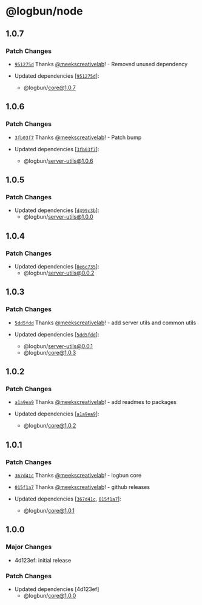 # @logbun/node

## 1.0.7

### Patch Changes

- [`951275d`](https://github.com/logbun/logbun/commit/951275dce27cf629db91d2edc026ece18a8522e3) Thanks [@meekscreativelab](https://github.com/meekscreativelab)! - Removed unused dependency

- Updated dependencies [[`951275d`](https://github.com/logbun/logbun/commit/951275dce27cf629db91d2edc026ece18a8522e3)]:
  - @logbun/core@1.0.7

## 1.0.6

### Patch Changes

- [`3fb03f7`](https://github.com/logbun/logbun/commit/3fb03f71df5c7a9a0127a96d8cb66490eb1c242d) Thanks [@meekscreativelab](https://github.com/meekscreativelab)! - Patch bump

- Updated dependencies [[`3fb03f7`](https://github.com/logbun/logbun/commit/3fb03f71df5c7a9a0127a96d8cb66490eb1c242d)]:
  - @logbun/server-utils@1.0.6

## 1.0.5

### Patch Changes

- Updated dependencies [[`d499c3b`](https://github.com/logbun/logbun/commit/d499c3b9b4c91cdbd2f43c8df571e74e00200e96)]:
  - @logbun/server-utils@1.0.0

## 1.0.4

### Patch Changes

- Updated dependencies [[`0e6c735`](https://github.com/logbun/logbun/commit/0e6c7351c2c1dafc50798b56da6b8bc115771e54)]:
  - @logbun/server-utils@0.0.2

## 1.0.3

### Patch Changes

- [`5dd5fdd`](https://github.com/logbun/logbun/commit/5dd5fdd5ba942f658c0def8216e82f873b63f53b) Thanks [@meekscreativelab](https://github.com/meekscreativelab)! - add server utils and common utils

- Updated dependencies [[`5dd5fdd`](https://github.com/logbun/logbun/commit/5dd5fdd5ba942f658c0def8216e82f873b63f53b)]:
  - @logbun/server-utils@0.0.1
  - @logbun/core@1.0.3

## 1.0.2

### Patch Changes

- [`a1a9ea9`](https://github.com/logbun/logbun/commit/a1a9ea9100e49f7533fa18f1275703b17e0b26e1) Thanks [@meekscreativelab](https://github.com/meekscreativelab)! - add readmes to packages

- Updated dependencies [[`a1a9ea9`](https://github.com/logbun/logbun/commit/a1a9ea9100e49f7533fa18f1275703b17e0b26e1)]:
  - @logbun/core@1.0.2

## 1.0.1

### Patch Changes

- [`367d41c`](https://github.com/logbun/logbun/commit/367d41cc96df2fd6874e98aa811f8d418a85e5ec) Thanks [@meekscreativelab](https://github.com/meekscreativelab)! - logbun core

- [`015f1a7`](https://github.com/logbun/logbun/commit/015f1a75ad9d788efbf4dd6c756aa5f19ff6abd6) Thanks [@meekscreativelab](https://github.com/meekscreativelab)! - github releases

- Updated dependencies [[`367d41c`](https://github.com/logbun/logbun/commit/367d41cc96df2fd6874e98aa811f8d418a85e5ec), [`015f1a7`](https://github.com/logbun/logbun/commit/015f1a75ad9d788efbf4dd6c756aa5f19ff6abd6)]:
  - @logbun/core@1.0.1

## 1.0.0

### Major Changes

- 4d123ef: initial release

### Patch Changes

- Updated dependencies [4d123ef]
  - @logbun/core@1.0.0
